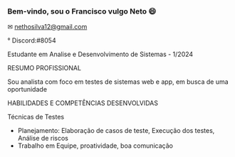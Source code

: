 ### Bem-vindo, sou o Francisco vulgo Neto 😄

✉ nethosilva12@gmail.com

° Discord:#8054

Estudante em Analise e Desenvolvimento de Sistemas - 1/2024

RESUMO PROFISSIONAL


Sou analista com foco em testes de sistemas web e app, em busca de uma oportunidade 


HABILIDADES E COMPETÊNCIAS DESENVOLVIDAS

Técnicas de Testes
* Planejamento: Elaboração de casos de teste, Execução dos testes, Análise de riscos
* Trabalho em Equipe, proatividade, boa comunicação

<!--
**nethosilva/nethosilva** is a ✨ _special_ ✨ repository because its `README.md` (this file) appears on your GitHub profile.

Here are some ideas to get you started:

- 🔭 I’m currently working on ...
- 🌱 I’m currently learning ...
- 👯 I’m looking to collaborate on ...
- 🤔 I’m looking for help with ...
- 💬 Ask me about ...
- 📫 How to reach me: ...
- 😄 Pronouns: ...
- ⚡ Fun fact: ...
-->

